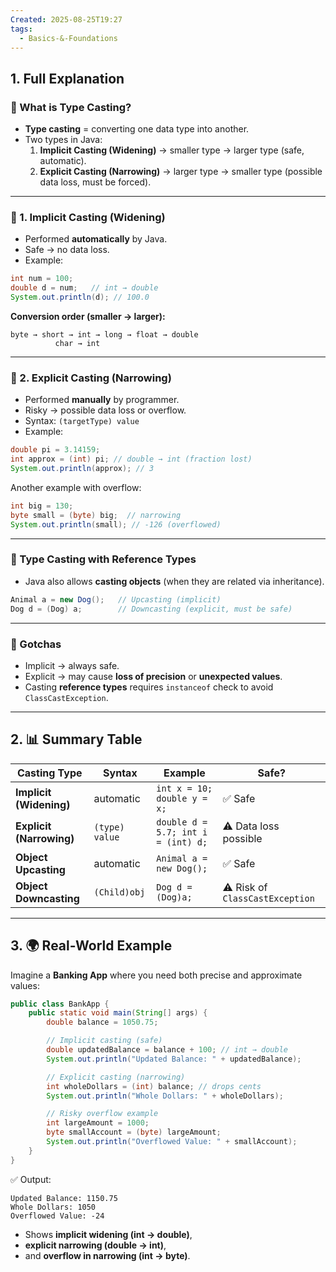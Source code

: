 ```yaml
---
Created: 2025-08-25T19:27
tags:
  - Basics-&-Foundations
---
```

## 1. Full Explanation

### 🔹 What is Type Casting?

- **Type casting** = converting one data type into another.
- Two types in Java:
    1. **Implicit Casting (Widening)** → smaller type → larger type (safe, automatic).
    2. **Explicit Casting (Narrowing)** → larger type → smaller type (possible data loss, must be forced).

---

### 🔹 1. Implicit Casting (Widening)

- Performed **automatically** by Java.
- Safe → no data loss.
- Example:

```Java
int num = 100;
double d = num;   // int → double
System.out.println(d); // 100.0

```

**Conversion order (smaller → larger):**

```Plain
byte → short → int → long → float → double
          char → int

```

---

### 🔹 2. Explicit Casting (Narrowing)

- Performed **manually** by programmer.
- Risky → possible data loss or overflow.
- Syntax: `(targetType) value`
- Example:

```Java
double pi = 3.14159;
int approx = (int) pi; // double → int (fraction lost)
System.out.println(approx); // 3

```

Another example with overflow:

```Java
int big = 130;
byte small = (byte) big;  // narrowing
System.out.println(small); // -126 (overflowed)

```

---

### 🔹 Type Casting with Reference Types

- Java also allows **casting objects** (when they are related via inheritance).

```Java
Animal a = new Dog();   // Upcasting (implicit)
Dog d = (Dog) a;        // Downcasting (explicit, must be safe)

```

---

### 🔹 Gotchas

- Implicit → always safe.
- Explicit → may cause **loss of precision** or **unexpected values**.
- Casting **reference types** requires `instanceof` check to avoid `ClassCastException`.

---

## 2. 📊 Summary Table

|Casting Type|Syntax|Example|Safe?|
|---|---|---|---|
|**Implicit (Widening)**|automatic|`int x = 10; double y = x;`|✅ Safe|
|**Explicit (Narrowing)**|`(type) value`|`double d = 5.7; int i = (int) d;`|⚠️ Data loss possible|
|**Object Upcasting**|automatic|`Animal a = new Dog();`|✅ Safe|
|**Object Downcasting**|`(Child)obj`|`Dog d = (Dog)a;`|⚠️ Risk of `ClassCastException`|

---

## 3. 🌍 Real-World Example

Imagine a **Banking App** where you need both precise and approximate values:

```Java
public class BankApp {
    public static void main(String[] args) {
        double balance = 1050.75;

        // Implicit casting (safe)
        double updatedBalance = balance + 100; // int → double
        System.out.println("Updated Balance: " + updatedBalance);

        // Explicit casting (narrowing)
        int wholeDollars = (int) balance; // drops cents
        System.out.println("Whole Dollars: " + wholeDollars);

        // Risky overflow example
        int largeAmount = 1000;
        byte smallAccount = (byte) largeAmount;
        System.out.println("Overflowed Value: " + smallAccount);
    }
}

```

✅ Output:

```Plain
Updated Balance: 1150.75
Whole Dollars: 1050
Overflowed Value: -24

```

- Shows **implicit widening (int → double)**,
- **explicit narrowing (double → int)**,
- and **overflow in narrowing (int → byte)**.